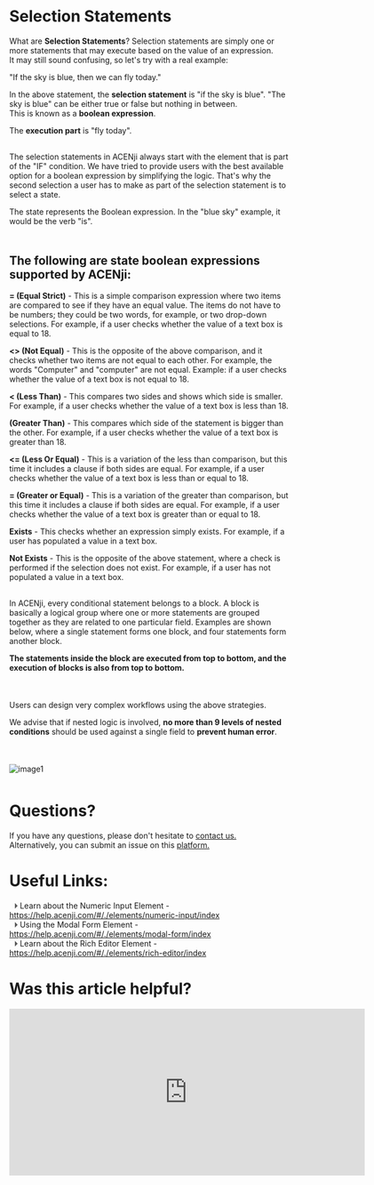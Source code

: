 # Selection Statements


What are **Selection Statements**? Selection statements are simply one or more statements that may execute based on the value of an expression.   
It may still sound confusing, so let's try with a real example:

"If the sky is blue, then we can fly today."

In the above statement, the **selection statement** is "if the sky is blue". "The sky is blue" can be either true or false but nothing in between.  
This is known as a **boolean expression**.

The **execution part** is "fly today".
<p style="margin-top:30px;"></p>

The selection statements in ACENji always start with the element that is part of the "IF" condition. We have tried to provide users with the best available option for a boolean expression by simplifying the logic. That's why the second selection a user has to make as part of the selection statement is to select a state.

The state represents the Boolean expression. In the "blue sky" example, it would be the verb "is".
<p style="margin-top:50px;"></p>

## The following are state boolean expressions supported by ACENji:

**= (Equal Strict)** - This is a simple comparison expression where two items are compared to see if they have an equal value. The items do not have to be numbers; they could be two words, for example, or two drop-down selections. For example, if a user checks whether the value of a text box is equal to 18.  

**<> (Not Equal)** - This is the opposite of the above comparison, and it checks whether two items are not equal to each other. For example, the words "Computer" and "computer" are not equal. Example: if a user checks whether the value of a text box is not equal to 18.  

**< (Less Than)** - This compares two sides and shows which side is smaller. For example, if a user checks whether the value of a text box is less than 18.  

**(Greater Than)** - This compares which side of the statement is bigger than the other. For example, if a user checks whether the value of a text box is greater than 18.  

**<= (Less Or Equal)** - This is a variation of the less than comparison, but this time it includes a clause if both sides are equal. For example, if a user checks whether the value of a text box is less than or equal to 18.  

**= (Greater or Equal)** - This is a variation of the greater than comparison, but this time it includes a clause if both sides are equal. For example, if a user checks whether the value of a text box is greater than or equal to 18.  

**Exists** - This checks whether an expression simply exists. For example, if a user has populated a value in a text box.  

**Not Exists** - This is the opposite of the above statement, where a check is performed if the selection does not exist. For example, if a user has not populated a value in a text box.  
<p style="margin-top:30px;"></p>

In ACENji, every conditional statement belongs to a block. A block is basically a logical group where one or more statements are grouped together as they are related to one particular field. Examples are shown below, where a single statement forms one block, and four statements form another block.


**The statements inside the block are executed from top to bottom, and the execution of blocks is also from top to bottom.**
<p style="margin-top:50px;"></p>
Users can design very complex workflows using the above strategies.   

We advise that if nested logic is involved, **no more than 9 levels of nested conditions** should be used against a single field to **prevent human error**.
<p style="margin-top:50px;"></p>

![image1](../../../../images/tutorials/conditions/conditions-10.png)

<p style="margin-top:50px;"></p>

# Questions? 

If you have any questions, please don't hesitate to <a href="https://www.acenji.com/contact" target="_blank" rel="noopener">contact us.</a>   
Alternatively, you can submit an issue on this <a href="https://github.com/acenji/acenji-help/issues" target="_blank" rel="noopener">platform.</a>  
<p style="margin-top:30px;"></p>


# Useful Links:

<span class="triangle"></span> Learn about the Numeric Input Element - https://help.acenji.com/#/./elements/numeric-input/index       
<span class="triangle"></span> Using the Modal Form Element - https://help.acenji.com/#/./elements/modal-form/index  
<span class="triangle"></span> Learn about the Rich Editor Element - https://help.acenji.com/#/./elements/rich-editor/index
<style>
.triangle {
display: inline-block;
width: 0;
height: 0;
border-style: solid;
border-width: 5px 0 5px 5px;
border-color: transparent transparent transparent #595959;
margin-left: 10px;
}
</style>
<p style="margin-top:30px;"></p>


# Was this article helpful?


<iframe src="https://docs.google.com/forms/d/e/1FAIpQLScKwdmYdpvWeQTJNfY6spv0-C0EmRmXjL_68Ei6FW9uvkbv2g/viewform?embedded=true" width="640" height="300" frameborder="0" marginheight="0" marginwidth="0">Wird geladen…</iframe>

